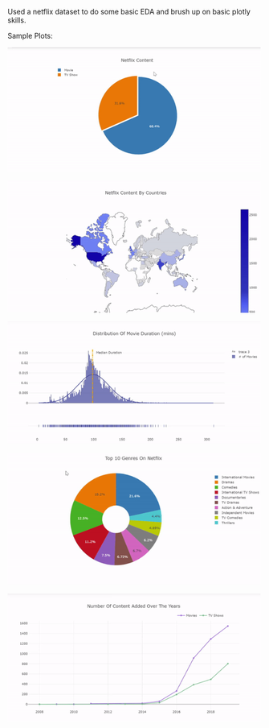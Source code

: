 Used a netflix dataset to do some basic EDA and brush up on basic plotly skills.

Sample Plots:

![](plot1.gif)

![](plot2.gif)

![](plot3.gif)

![](plot4.gif)

![](plot5.gif)
